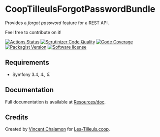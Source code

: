 # CoopTilleulsForgotPasswordBundle

Provides a _forgot password_ feature for a REST API.

Feel free to contribute on it!

[![Actions Status](https://github.com/coopTilleuls/CoopTilleulsForgotPasswordBundle/workflows/CI/badge.svg)](https://github.com/coopTilleuls/CoopTilleulsForgotPasswordBundle/actions)
[![Scrutinizer Code Quality](https://scrutinizer-ci.com/g/coopTilleuls/CoopTilleulsForgotPasswordBundle/badges/quality-score.png?b=master)](https://scrutinizer-ci.com/g/coopTilleuls/CoopTilleulsForgotPasswordBundle/?branch=master)
[![Code Coverage](https://scrutinizer-ci.com/g/coopTilleuls/CoopTilleulsForgotPasswordBundle/badges/coverage.png?b=master)](https://scrutinizer-ci.com/g/coopTilleuls/CoopTilleulsForgotPasswordBundle/?branch=master)
[![Packagist Version](https://img.shields.io/packagist/v/tilleuls/forgot-password-bundle.svg?style=flat-square)](https://packagist.org/packages/tilleuls/forgot-password-bundle)
[![Software license](https://img.shields.io/github/license/coopTilleuls/CoopTilleulsForgotPasswordBundle.svg?style=flat-square)](https://github.com/coopTilleuls/CoopTilleulsForgotPasswordBundle/blob/master/LICENSE)

## Requirements

- Symfony 3.4, 4.*, 5.*

## Documentation

Full documentation is available at [Resources/doc](Resources/doc/getting_started.md).

## Credits

Created by [Vincent Chalamon](https://github.com/vincentchalamon) for [Les-Tilleuls.coop](https://les-tilleuls.coop/).

